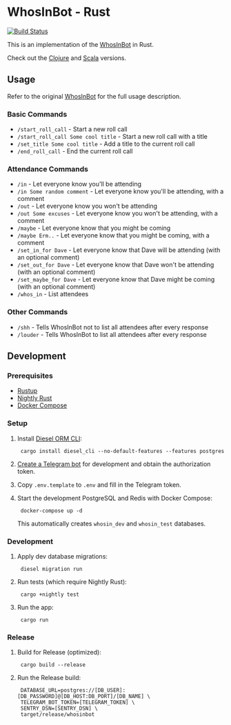# WhosInBot - Rust

[![Build Status](https://travis-ci.org/tonylpt/WhosInBot-Rust.svg?branch=master)](https://travis-ci.org/tonylpt/WhosInBot-Rust)

This is an implementation of the [WhosInBot](https://github.com/col/whos_in_bot) in Rust.

Check out the [Clojure](https://github.com/tonylpt/WhosInBot-Clojure) and [Scala](https://github.com/tonylpt/WhosInBot-Scala) versions.

  
## Usage
Refer to the original [WhosInBot](https://github.com/col/whos_in_bot/blob/master/README.md) for the full usage description.

### Basic Commands
- `/start_roll_call` - Start a new roll call
- `/start_roll_call Some cool title` - Start a new roll call with a title
- `/set_title Some cool title` - Add a title to the current roll call
- `/end_roll_call` - End the current roll call

### Attendance Commands
- `/in` - Let everyone know you'll be attending
- `/in Some random comment` - Let everyone know you'll be attending, with a comment
- `/out` - Let everyone know you won't be attending
- `/out Some excuses` - Let everyone know you won't be attending, with a comment
- `/maybe` - Let everyone know that you might be coming
- `/maybe Erm..` - Let everyone know that you might be coming, with a comment
- `/set_in_for Dave` - Let everyone know that Dave will be attending (with an optional comment)
- `/set_out_for Dave` - Let everyone know that Dave won't be attending (with an optional comment)
- `/set_maybe_for Dave` - Let everyone know that Dave might be coming (with an optional comment)
- `/whos_in` - List attendees

### Other Commands
- `/shh` - Tells WhosInBot not to list all attendees after every response
- `/louder` - Tells WhosInBot to list all attendees after every response


## Development

### Prerequisites
- [Rustup](https://rustup.rs/)
- [Nightly Rust](https://github.com/rust-lang/rustup.rs/blob/master/README.md#working-with-nightly-rust)
- [Docker Compose](https://docs.docker.com/compose/install/)


### Setup
1. Install [Diesel ORM CLI](http://diesel.rs/guides/getting-started/):

        cargo install diesel_cli --no-default-features --features postgres

2. [Create a Telegram bot](https://core.telegram.org/bots#creating-a-new-bot) for development and obtain the authorization token.
3. Copy `.env.template` to `.env` and fill in the Telegram token.        
4. Start the development PostgreSQL and Redis with Docker Compose:

        docker-compose up -d
        
   This automatically creates `whosin_dev` and `whosin_test` databases.
   
   
### Development
1. Apply dev database migrations:

        diesel migration run
        
2. Run tests (which require Nightly Rust):

        cargo +nightly test
        
3. Run the app:

        cargo run
        

### Release
1. Build for Release (optimized):

        cargo build --release
        
2. Run the Release build:

        DATABASE_URL=postgres://[DB_USER]:[DB_PASSWORD]@[DB_HOST:DB_PORT]/[DB_NAME] \
        TELEGRAM_BOT_TOKEN=[TELEGRAM_TOKEN] \
        SENTRY_DSN=[SENTRY_DSN] \
        target/release/whosinbot
